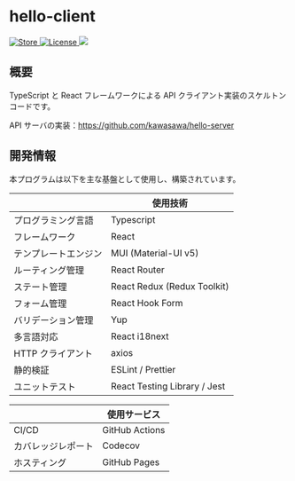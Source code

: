 # hello-client

<div>
  <a href="https://kawasawa.github.io/hello-client">
    <img src="https://img.shields.io/badge/-GitHub Pages-2A579A.svg?logo=github" alt="Store">
  </a>
  <a href="https://github.com/kawasawa/hello-client/blob/main/LICENSE">
    <img src="https://img.shields.io/github/license/kawasawa/hello-client.svg" alt="License">
  </a>
  <a href="https://codecov.io/gh/kawasawa/hello-client">
    <img src="https://codecov.io/gh/kawasawa/hello-client/branch/main/graph/badge.svg?token=bq3MJqqvUS"/>
  </a>
</div>

## 概要

TypeScript と React フレームワークによる API クライアント実装のスケルトンコードです。

API サーバの実装：https://github.com/kawasawa/hello-server

## 開発情報

本プログラムは以下を主な基盤として使用し、構築されています。

|                      | 使用技術                     |
| -------------------- | ---------------------------- |
| プログラミング言語   | Typescript                   |
| フレームワーク       | React                        |
| テンプレートエンジン | MUI (Material-UI v5)         |
| ルーティング管理     | React Router                 |
| ステート管理         | React Redux (Redux Toolkit)  |
| フォーム管理         | React Hook Form              |
| バリデーション管理   | Yup                          |
| 多言語対応           | React i18next                |
| HTTP クライアント    | axios                        |
| 静的検証             | ESLint / Prettier            |
| ユニットテスト       | React Testing Library / Jest |

|                    | 使用サービス   |
| ------------------ | -------------- |
| CI/CD              | GitHub Actions |
| カバレッジレポート | Codecov        |
| ホスティング       | GitHub Pages   |
